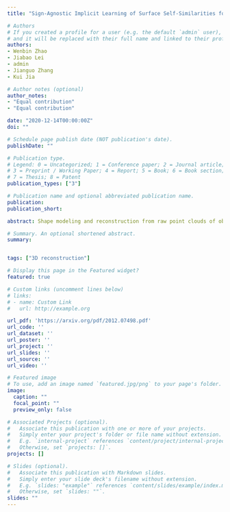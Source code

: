 ```yaml
---
title: "Sign-Agnostic Implicit Learning of Surface Self-Similarities for Shape Modeling and Reconstruction from Raw Point Clouds"

# Authors
# If you created a profile for a user (e.g. the default `admin` user), write the username (folder name) here 
# and it will be replaced with their full name and linked to their profile.
authors:
- Wenbin Zhao
- Jiabao Lei
- admin
- Jianguo Zhang
- Kui Jia

# Author notes (optional)
author_notes:
- "Equal contribution"
- "Equal contribution"

date: "2020-12-14T00:00:00Z"
doi: ""

# Schedule page publish date (NOT publication's date).
publishDate: ""

# Publication type.
# Legend: 0 = Uncategorized; 1 = Conference paper; 2 = Journal article;
# 3 = Preprint / Working Paper; 4 = Report; 5 = Book; 6 = Book section;
# 7 = Thesis; 8 = Patent
publication_types: ["3"]

# Publication name and optional abbreviated publication name.
publication: 
publication_short: 

abstract: Shape modeling and reconstruction from raw point clouds of objects stand as a fundamental challenge in vision and graphics research. Classical methods consider analytic shape priors; however, their performance degraded when the scanned points deviate from the ideal conditions of cleanness and completeness. Important progress has been recently made by data-driven approaches, which learn global and/or local models of implicit surface representations from auxiliary sets of training shapes. Motivated from a universal phenomenon that self-similar shape patterns of local surface patches repeat across the entire surface of an object, we aim to push forward the data-driven strategies and propose to learn a local implicit surface network for a shared, adaptive modeling of the entire surface for a direct surface reconstruction from raw point cloud; we also enhance the leveraging of surface self-similarities by improving correlations among the optimized latent codes of individual surface patches. Given that orientations of raw points could be unavailable or noisy, we extend sign agnostic learning into our local implicit model, which enables our recovery of signed implicit fields of local surfaces from the unsigned inputs. We term our framework as Sign-Agnostic Implicit Learning of Surface Self-Similarities (SAIL-S3). With a global post-optimization of local sign flipping, SAIL-S3 is able to directly model raw, un-oriented point clouds and reconstruct high-quality object surfaces. Experiments show its superiority over existing methods.

# Summary. An optional shortened abstract.
summary: 


tags: ["3D reconstruction"]

# Display this page in the Featured widget?
featured: true

# Custom links (uncomment lines below)
# links:
# - name: Custom Link
#   url: http://example.org

url_pdf: 'https://arxiv.org/pdf/2012.07498.pdf'
url_code: ''
url_dataset: ''
url_poster: ''
url_project: ''
url_slides: ''
url_source: ''
url_video: ''

# Featured image
# To use, add an image named `featured.jpg/png` to your page's folder. 
image:
  caption: ""
  focal_point: ""
  preview_only: false

# Associated Projects (optional).
#   Associate this publication with one or more of your projects.
#   Simply enter your project's folder or file name without extension.
#   E.g. `internal-project` references `content/project/internal-project/index.md`.
#   Otherwise, set `projects: []`.
projects: []

# Slides (optional).
#   Associate this publication with Markdown slides.
#   Simply enter your slide deck's filename without extension.
#   E.g. `slides: "example"` references `content/slides/example/index.md`.
#   Otherwise, set `slides: ""`.
slides: ""
---
```


